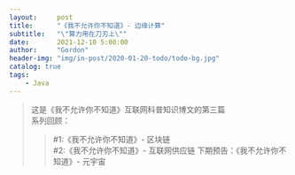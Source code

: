 ```yaml
---
layout:     post
title:      "《我不允许你不知道》- 边缘计算"
subtitle:   "\"算力用在刀刃上\""
date:       2021-12-10 5:00:00
author:     "Gordon"
header-img: "img/in-post/2020-01-20-todo/todo-bg.jpg"
catalog: true
tags:
    - Java
---
```


> 这是《我不允许你不知道》互联网科普知识博文的第三篇   
> 系列回顾：
>>  #1:《我不允许你不知道》- 区块链   	
>>  #2:《我不允许你不知道》- 互联网供应链
> 下期预告：《我不允许你不知道》- 元宇宙



